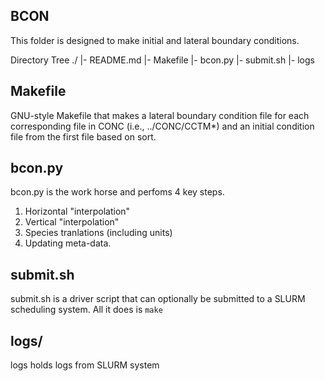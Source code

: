 BCON
----

This folder is designed to make initial and lateral boundary conditions.

Directory Tree
./
 |- README.md
 |- Makefile
 |- bcon.py
 |- submit.sh
 |- logs


Makefile
--------
GNU-style Makefile that makes a lateral boundary condition file for each
corresponding file in CONC (i.e., ../CONC/CCTM\*) and an initial condition
file from the first file based on sort.

bcon.py
-------
bcon.py is the work horse and perfoms 4 key steps.
  1. Horizontal "interpolation"
  2. Vertical "interpolation"
  3. Species tranlations (including units)
  4. Updating meta-data.



submit.sh
---------
submit.sh is a driver script that can optionally be submitted to a SLURM
scheduling system. All it does is `make`


logs/
-----
logs holds logs from SLURM system
